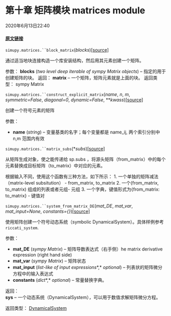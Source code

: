 # 第十章 矩阵模块 matrices module

2020年6月13日22:40

#### [原文链接](https://simupy.readthedocs.io/en/latest/api/matrices.html)



`simupy.matrices.``block_matrix`(*blocks*)[[source]](https://simupy.readthedocs.io/en/latest/_modules/simupy/matrices.html#block_matrix)[](https://simupy.readthedocs.io/en/latest/api/matrices.html#simupy.matrices.block_matrix )


通过适当地块连接构造一个库安装结构，然后用其元素创建一个矩阵。


参数： **blocks** (*two level deep iterable of sympy Matrix objects*) – 指定的用于创建矩阵的块。
返回：  **matrix** – 一个矩阵，矩阵元素就是上面的块。
返回类型：  sympy Matrix 


`simupy.matrices.``construct_explicit_matrix`(*name*, *n*, *m*, *symmetric=False*, *diagonal=0*, *dynamic=False*, ***kwass*)[[source]](https://simupy.readthedocs.io/en/latest/_modules/simupy/matrices.html#construct_explicit_matrix)[](https://simupy.readthedocs.io/en/latest/api/matrices.html#simupy.matrices.construct_explicit_matrix )


创建一个符号元素的矩阵

参数：

* **name** (*string*) – 变量基类的名字；每个变量都是 name_ij, 两个索引分别中 n,m 范围内有效



`simupy.matrices.``matrix_subs`(**subs*)[[source]](https://simupy.readthedocs.io/en/latest/_modules/simupy/matrices.html#matrix_subs)[](https://simupy.readthedocs.io/en/latest/api/matrices.html#simupy.matrices.matrix_subs )


从矩阵生成对象，使之能传递给 sp.subs ，将源头矩阵（from_matrix）中的每个元素替换成目标矩阵（to_matrix）中对应的元素。

根据输入不同，使用这个函数有三种方法，如下所示：
1\. 一个单独的矩阵减法（matrix-level subsitution） - from_matrix, to_matrix 
2\. 一个(from_matrix, to_matrix) 组成的列表或者元组- 元组
3\. 一个字典，键值形式为{from_matrix: to_matrix} - 键值对



`simupy.matrices.``system_from_matrix_DE`(*mat_DE*, *mat_var*, *mat_input=None*, *constants={}*)[[source]](https://simupy.readthedocs.io/en/latest/_modules/simupy/matrices.html#system_from_matrix_DE)[](https://simupy.readthedocs.io/en/latest/api/matrices.html#simupy.matrices.system_from_matrix_DE )


使用矩阵创建一个符号动态系统（symbolic DynamicalSystem）。具体样例参考`riccati_system`.


参数：  
* **mat_DE** (*sympy Matrix*) – 矩阵导数表达式（右手侧）he matrix derivative expression (right hand side)
* **mat_var** (*sympy Matrix*) – 矩阵状态
* **mat_input** (*list-like of input expressions**,* *optional*) – 列表状的矩阵微分方程中的输入表达式
* **constants** (*dict**,* *optional*) – 常量替换字典。


返回：   
**sys** – 一个动态系统（DynamicalSystem），可以用于数值求解矩阵微分方程。


返回类型：
[DynamicalSystem](https://simupy.readthedocs.io/en/latest/api/symbolic_systems.html#simupy.systems.symbolic.DynamicalSystem "simupy.systems.symbolic.DynamicalSystem")

